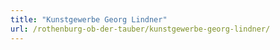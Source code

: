```yaml
---
title: "Kunstgewerbe Georg Lindner"
url: /rothenburg-ob-der-tauber/kunstgewerbe-georg-lindner/
---
```

